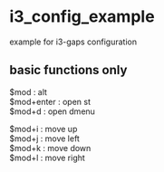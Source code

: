 # i3_config_example
example for i3-gaps configuration
## basic functions only
$mod       : alt  
$mod+enter : open st  
$mod+d     : open dmenu  

$mod+i     : move up  
$mod+j     : move left  
$mod+k     : move down  
$mod+l     : move right  
